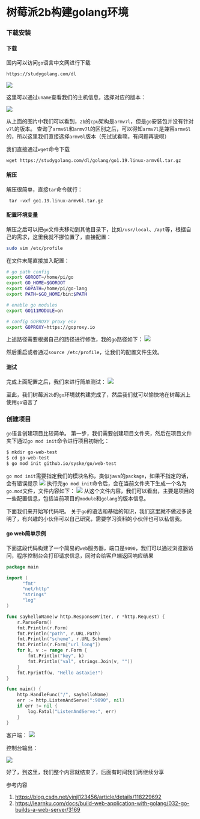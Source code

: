 # 树莓派2b构建golang环境

### 下载安装

#### 下载
国内可以访问`go`语言中文网进行下载
```
https://studygolang.com/dl
```

![](https://syske-pic-bed.oss-cn-hangzhou.aliyuncs.com/imgs/20220822215305.png)

这里可以通过`uname`查看我们的主机信息，选择对应的版本：

![](https://syske-pic-bed.oss-cn-hangzhou.aliyuncs.com/imgs/20220822215527.png)

从上面的图片中我们可以看到，`2b`的`cpu`架构是`armv7l`，但是`go`安装包并没有针对`v7l`的版本。
查询了`armv6l`和`armv7l`的区别之后，可以得知`armv7l`是兼容`armv6l`的，所以这里我们直接选择`armv6l`版本（先试试看嘛，有问题再说呗）

我们直接通过`wget`命令下载
```
wget https://studygolang.com/dl/golang/go1.19.linux-armv6l.tar.gz
```

#### 解压
解压很简单，直接`tar`命令就行：
```
 tar -vxf go1.19.linux-armv6l.tar.gz
```


#### 配置环境变量

解压之后可以把`go`文件夹移动到其他目录下，比如`/usr/local`、`/apt`等，根据自己的需求，这里我就不挪位置了，直接配置：
```sh
sudo vim /etc/profile
```
在文件末尾直接加入配置：
```sh
# go path config
export GOROOT=/home/pi/go
export GO_HOME=$GOROOT
export GOPATH=/home/pi/go-lang
export PATH=$GO_HOME/bin:$PATH

# enable go modules
export GO111MODULE=on

# config GOPROXY proxy env
export GOPROXY=https://goproxy.io
```
上述路径需要根据自己的路径进行修改，我的`go`路径如下：
![](https://syske-pic-bed.oss-cn-hangzhou.aliyuncs.com/imgs/20220822222144.png)

然后重启或者通过`source /etc/profile`，让我们的配置文件生效。

#### 测试
完成上面配置之后，我们来进行简单测试：
![](https://syske-pic-bed.oss-cn-hangzhou.aliyuncs.com/imgs/20220822222649.png)

至此，我们树莓派`2b`的`go`环境就构建完成了，然后我们就可以愉快地在树莓派上使用`go`语言了


### 创建项目
`go`语言创建项目比较简单。
第一步，我们需要创建项目文件夹，然后在项目文件夹下通过`go mod init`命令进行项目初始化：
```sh
$ mkdir go-web-test
$ cd go-web-test
$ go mod init github.io/syske/go/web-test
```
`go mod init`需要指定我们的模块名称，类似`java`的`package`，如果不指定的话，会有错误提示
![](https://syske-pic-bed.oss-cn-hangzhou.aliyuncs.com/imgs/20220823080343.png)
执行完`go mod init`命令后，会在当前文件夹下生成一个名为`go.mod`文件，文件内容如下：
![](https://syske-pic-bed.oss-cn-hangzhou.aliyuncs.com/imgs/20220823081519.png)
从这个文件内容，我们可以看出，主要是项目的一些配置信息，包括当前项目的`module`和`golang`的版本信息。

下面我们来开始写代码吧。
关于`go`的语法和基础的知识，我们这里就不做过多说明了，有兴趣的小伙伴可以自己研究，需要学习资料的小伙伴也可以私信我。

#### go web简单示例
下面这段代码构建了一个简易的`web`服务器，端口是`9090`，我们可以通过浏览器访问，程序控制台会打印请求信息，同时会给客户端返回响应结果

```go
package main

import (
      "fmt"
      "net/http"
      "strings"
      "log"
)

func sayhelloName(w http.ResponseWriter, r *http.Request) {
    r.ParseForm()
    fmt.Println(r.Form)
    fmt.Println("path", r.URL.Path)
    fmt.Println("scheme", r.URL.Scheme)
    fmt.Println(r.Form["url_long"])
    for k, v := range r.Form {
        fmt.Println("key", k)
        fmt.Println("val", strings.Join(v, ""))
    }
    fmt.Fprintf(w, "Hello astaxie!")
}

func main() {
    http.HandleFunc("/", sayhelloName)
    err := http.ListenAndServe(":9090", nil)
    if err != nil {
        log.Fatal("ListenAndServe:", err)
    }
}
```
客户端：
![](https://syske-pic-bed.oss-cn-hangzhou.aliyuncs.com/imgs/20220823083138.png)

控制台输出：

![](https://syske-pic-bed.oss-cn-hangzhou.aliyuncs.com/imgs/20220823083040.png)

好了，到这里，我们整个内容就结束了，后面有时间我们再继续分享

参考内容 

1. https://blog.csdn.net/yinjl123456/article/details/118229692
2. https://learnku.com/docs/build-web-application-with-golang/032-go-builds-a-web-server/3169